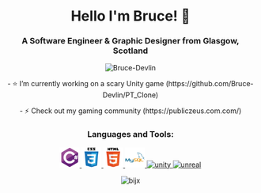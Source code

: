 <h1 align="center">Hello I'm Bruce! 👋</h1>
<h3 align="center">A Software Engineer & Graphic Designer from Glasgow, Scotland</h3>

<p align="center"> <img src="https://komarev.com/ghpvc/?username=Bruce-Devlin&label=Profile%20views&color=0e75b6&style=flat" alt="Bruce-Devlin" /> </p>


<p align="center">- ⭐ I’m currently working on a scary Unity game (https://github.com/Bruce-Devlin/PT_Clone)</p>

<p align="center">- ⚡ Check out my gaming community (https://publiczeus.com.com/)</p>


<h3 align="center">Languages and Tools:</h3>
<p align="center"><a href="https://www.w3schools.com/cs/" target="_blank"> <img src="https://raw.githubusercontent.com/devicons/devicon/master/icons/csharp/csharp-original.svg" alt="csharp" width="40" height="40"/> </a> <a href="https://www.w3schools.com/css/" target="_blank"> <img src="https://raw.githubusercontent.com/devicons/devicon/master/icons/css3/css3-original-wordmark.svg" alt="css3" width="40" height="40"/> </a> <a href="https://www.w3.org/html/" target="_blank"> <img src="https://raw.githubusercontent.com/devicons/devicon/master/icons/html5/html5-original-wordmark.svg" alt="html5" width="40" height="40"/> </a> <a href="https://www.mysql.com/" target="_blank"> <img src="https://raw.githubusercontent.com/devicons/devicon/master/icons/mysql/mysql-original-wordmark.svg" alt="mysql" width="40" height="40"/> <a href="https://unity.com/" target="_blank"> <img src="https://www.vectorlogo.zone/logos/unity3d/unity3d-icon.svg" alt="unity" width="40" height="40"/> </a> <a href="https://unrealengine.com/" target="_blank"> <img src="https://raw.githubusercontent.com/kenangundogan/fontisto/036b7eca71aab1bef8e6a0518f7329f13ed62f6b/icons/svg/brand/unreal-engine.svg" alt="unreal" width="40" height="40"/> </a> </p>

<p align="center"><img align="center" src="https://github-readme-streak-stats.herokuapp.com/?user=Bruce-Devlin&theme=dark" alt="bijx" /></p>
